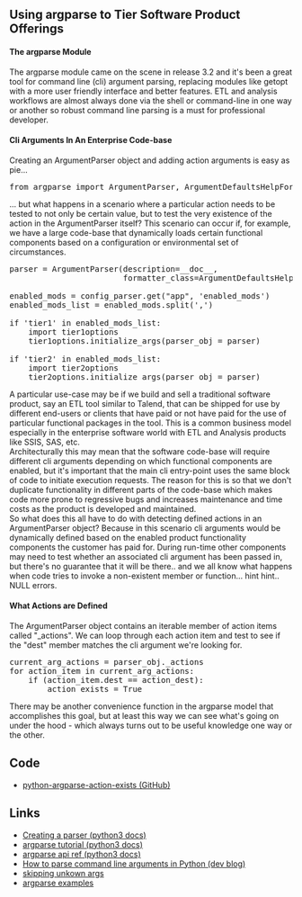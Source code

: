 

Using argparse to Tier Software Product Offerings
--------------------------------------
#### The argparse Module
The argparse module came on the scene in release 3.2 and it's been a great tool for command line (cli) argument parsing, replacing modules like getopt with a more user friendly interface and better features. ETL and analysis workflows are almost always done via the shell or command-line in one way or another so robust command line parsing is a must for professional developer. 

#### Cli Arguments In An Enterprise Code-base
Creating an ArgumentParser object and adding action arguments is easy as pie... 
<pre>
from argparse import ArgumentParser, ArgumentDefaultsHelpFormatter
</pre>
... but what happens in a scenario where a particular action needs to be tested to not only be certain value, but to test the very existence of the action in the ArgumentParser itself? This scenario can occur if, for example, we have a large code-base that dynamically loads certain functional components based on a configuration or environmental set of circumstances.
<pre>
parser = ArgumentParser(description=__doc__,
						formatter_class=ArgumentDefaultsHelpFormatter)	
					
enabled_mods = config_parser.get("app", 'enabled_mods')
enabled_mods_list = enabled_mods.split(',')

if 'tier1' in enabled_mods_list:
	import tier1options
	tier1options.initialize_args(parser_obj = parser)
	
if 'tier2' in enabled_mods_list:
	import tier2options
	tier2options.initialize_args(parser_obj = parser)
</pre>
A particular use-case may be if we build and sell a traditional software product, say an ETL tool similar to Talend, that can be shipped for use by different end-users or clients that have paid or not have paid for the use of particular functional packages in the tool. This is a common business model especially in the enterprise software world with ETL and Analysis products like SSIS, SAS, etc. <br/>
Architecturally this may mean that the software code-base will require different cli arguments depending on which functional components are enabled, but it's important that the main cli entry-point uses the same block of code to initiate execution requests. The reason for this is so that we don't duplicate functionality in different parts of the code-base which makes code more prone to regressive bugs and increases maintenance and time costs as the product is developed and maintained. <br/>
So what does this all have to do with detecting defined actions in an ArgumentParser object? Because in this scenario cli arguments would be dynamically defined based on the enabled product functionality components the customer has paid for. During run-time other components may need to test whether an associated cli argument has been passed in, but there's no guarantee that it will be there.. and we all know what happens when code tries to invoke a non-existent member or function... hint hint.. NULL errors.

#### What Actions are Defined
The ArgumentParser object contains an iterable member of action items called "_actions". We can loop through each action item and test to see if the "dest" member matches the cli argument we're looking for. 
<pre>
current_arg_actions = parser_obj._actions
for action_item in current_arg_actions:
	if (action_item.dest == action_dest):
		action_exists = True
</pre>
There may be another convenience function in the argparse model that accomplishes this goal, but at least this way we can see what's going on under the hood - which always turns out to be useful knowledge one way or the other. 





Code
--------------------------------------	
- [python-argparse-action-exists (GitHub)](https://github.com/franky1059/python-argparse-action-exists)



Links
--------------------------------------
- [Creating a parser (python3 docs)](https://docs.python.org/3/library/argparse.html#creating-a-parser)
- [argparse tutorial (python3 docs)](https://docs.python.org/3/howto/argparse.html)
- [argparse api ref (python3 docs)](https://docs.python.org/3/library/argparse.html)
- [How to parse command line arguments in Python (dev blog)](https://martin-thoma.com/how-to-parse-command-line-arguments-in-python/)
- [skipping unkown args](https://stackoverflow.com/questions/12818146/python-argparse-ignore-unrecognised-arguments)
- [argparse examples](https://sites.google.com/site/kittipat/programming-with-python/pythontakingargumentsfromcommandlinewithargparse)



